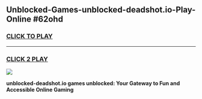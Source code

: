 
## Unblocked-Games-unblocked-deadshot.io-Play-Online #62ohd
<h3>
<a href="https://news.freeplayer.one?title=unblocked-deadshot.io&ref=3">CLICK TO PLAY</a></h3>
<hr>

<h3>
<a href="https://news.freeplayer.one?title=unblocked-deadshot.io&ref=3">CLICK 2 PLAY</a>
  
</h3>

<a href="https://news.freeplayer.one?title=unblocked-deadshot.io&ref=3"><img src="https://clearcache.store/games.png"></a>


**unblocked-deadshot.io games unblocked: Your Gateway to Fun and Accessible Online Gaming**
